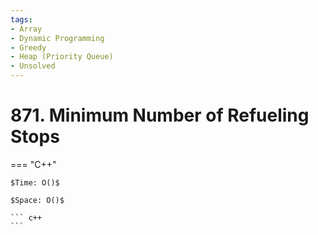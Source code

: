 ```yaml
---
tags:
- Array
- Dynamic Programming
- Greedy
- Heap (Priority Queue)
- Unsolved
---
```



# 871. Minimum Number of Refueling Stops

=== "C++"

    $Time: O()$

    $Space: O()$

    ``` c++
    ```